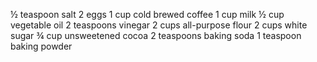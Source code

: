 ½ teaspoon salt
2 eggs 
1 cup cold brewed coffee
1 cup milk
½ cup vegetable oil
2 teaspoons vinegar
2 cups all-purpose flour 
2 cups white sugar
¾ cup unsweetened cocoa
2 teaspoons baking soda
1 teaspoon baking powder